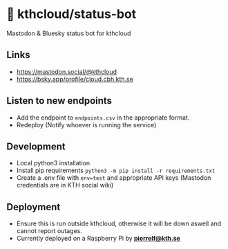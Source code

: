 # 🤖 kthcloud/status-bot
Mastodon & Bluesky status bot for kthcloud

## Links
- https://mastodon.social/@kthcloud
- https://bsky.app/profile/cloud.cbh.kth.se

## Listen to new endpoints
- Add the endpoint to `endpoints.csv` in the appropriate format.
- Redeploy (Notify whoever is running the service)

## Development
- Local python3 installation
- Install pip requirements `python3 -m pip install -r requirements.txt`
- Create a .env file with `env=test` and appropriate API keys (Mastodon credentials are in KTH social wiki)

## Deployment
- Ensure this is run outside kthcloud, otherwise it will be down aswell and cannot report outages.
- Currently deployed on a Raspberry Pi by **pierrelf@kth.se**
